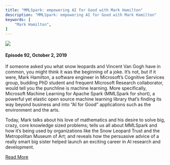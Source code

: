 ```yaml
---
title: "MMLSpark: empowering AI for Good with Mark Hamilton"
description: "MMLSpark: empowering AI for Good with Mark Hamilton"
keywords: [
	"Mark Hamilton",
]
---
```


<img src="https://www.microsoft.com/en-us/research/uploads/prod/2019/09/Mark-Hamilton_Podcast_Site_09_2019_1400x788.png" />

<h4>Episode 92, October 2, 2019</h4>

If someone asked you what snow leopards and Vincent Van Gogh have in common, you might think it was the beginning of a joke. <!--truncate--> It’s not, but if it were, Mark Hamilton, a software engineer in Microsoft’s Cognitive Services group, budding PhD student and frequent Microsoft Research collaborator, would tell you the punchline is machine learning. More specifically, Microsoft Machine Learning for Apache Spark (MMLSpark for short), a powerful yet elastic open source machine learning library that’s finding its way beyond business and into “AI for Good” applications such as the environment and the arts.

Today, Mark talks about his love of mathematics and his desire to solve big, crazy, core knowledge sized problems; tells us all about MMLSpark and how it’s being used by organizations like the Snow Leopard Trust and the Metropolitan Museum of Art; and reveals how the persuasive advice of a really smart big sister helped launch an exciting career in AI research and development.

[Read More](https://www.microsoft.com/en-us/research/podcast/mmlspark-empowering-ai-for-good-with-mark-hamilton/)
